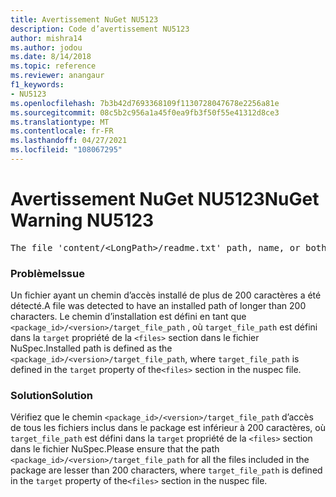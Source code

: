 ```yaml
---
title: Avertissement NuGet NU5123
description: Code d’avertissement NU5123
author: mishra14
ms.author: jodou
ms.date: 8/14/2018
ms.topic: reference
ms.reviewer: anangaur
f1_keywords:
- NU5123
ms.openlocfilehash: 7b3b42d7693368109f1130728047678e2256a81e
ms.sourcegitcommit: 08c5b2c956a1a45f0ea9fb3f50f55e41312d8ce3
ms.translationtype: MT
ms.contentlocale: fr-FR
ms.lasthandoff: 04/27/2021
ms.locfileid: "108067295"
---
```

# <a name="nuget-warning-nu5123"></a><span data-ttu-id="d172f-103">Avertissement NuGet NU5123</span><span class="sxs-lookup"><span data-stu-id="d172f-103">NuGet Warning NU5123</span></span>
<pre>The file 'content/&lt;LongPath&gt;/readme.txt' path, name, or both are too long. Your package might not work without long file path support. Please shorten the file path or file name.</pre>

### <a name="issue"></a><span data-ttu-id="d172f-104">Problème</span><span class="sxs-lookup"><span data-stu-id="d172f-104">Issue</span></span>

<span data-ttu-id="d172f-105">Un fichier ayant un chemin d’accès installé de plus de 200 caractères a été détecté.</span><span class="sxs-lookup"><span data-stu-id="d172f-105">A file was detected to have an installed path of longer than 200 characters.</span></span> <span data-ttu-id="d172f-106">Le chemin d’installation est défini en tant que `<package_id>/<version>/target_file_path` , où `target_file_path` est défini dans la `target` propriété de la `<files>` section dans le fichier NuSpec.</span><span class="sxs-lookup"><span data-stu-id="d172f-106">Installed path is defined as the `<package_id>/<version>/target_file_path`, where `target_file_path` is defined in the `target` property of the`<files>` section in the nuspec file.</span></span>


### <a name="solution"></a><span data-ttu-id="d172f-107">Solution</span><span class="sxs-lookup"><span data-stu-id="d172f-107">Solution</span></span>

<span data-ttu-id="d172f-108">Vérifiez que le chemin `<package_id>/<version>/target_file_path` d’accès de tous les fichiers inclus dans le package est inférieur à 200 caractères, où `target_file_path` est défini dans la `target` propriété de la `<files>` section dans le fichier NuSpec.</span><span class="sxs-lookup"><span data-stu-id="d172f-108">Please ensure that the path `<package_id>/<version>/target_file_path` for all the files included in the package are lesser than 200 characters, where `target_file_path` is defined in the `target` property of the`<files>` section in the nuspec file.</span></span>

